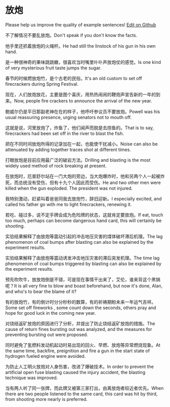 # 放炮

Please help us improve the quality of example sentences! [Edit on Github](https://github.com/jiyushe/jiyu-example-sentence-source/blob/main/chinese/fangpao.md)

<p><span class="chinese">不了解情况不要乱放炮。</span><span class="english">Don't speak if you don't know the facts.</span></p>

<p><span class="chinese">他手里还抓着放炮的火绳杆。</span><span class="english">He had still the linstock of his gun in his own hand.</span></p>

<p><span class="chinese">是一种很神奇的果味跳跳糖，很喜欢当时嘴里卟卟声放炮仗的感觉。</span><span class="english">Is one kind of very mysterious fruit taste jumps the sugar.</span></p>

<p><span class="chinese">春节的时候燃放炮竹，是个古老的民俗。</span><span class="english">It's an old custom to set off firecrackers during Spring Festival.</span></p>

<p><span class="chinese">现在，人们放炮放花，主要是图个喜庆，用热热闹闹的鞭炮声宣告新的一年的到来。</span><span class="english">Now, people fire crackers to announce the arrival of the new year.</span></p>

<p><span class="chinese">鲍威尔仍是平日那副老神在在的样子，他呼吁参议员不要放炮。</span><span class="english">Powell was his usual reassuring presence, urging senators not to mouth off.</span></p>

<p><span class="chinese">这就是说，河里放炮了，炸鱼了，他们闻声而脱是去捞鱼的。</span><span class="english">That is to say, firecrackers had been set off in the river to blast the fish.</span></p>

<p><span class="chinese">把在不同时间放炮所得的记录加在一起，也能使干扰减小。</span><span class="english">Noise can also be attenuated by adding together traces shot at different times.</span></p>

<p><span class="chinese">打眼放炮是目前应用最广泛的破岩方法。</span><span class="english">Drilling and blasting is the most widely used method of rock breaking at present.</span></p>

<p><span class="chinese">在放炮时，厄普舒尔站在一门大炮的旁边，当大炮爆炸时，他和另两个人一起被炸死，而总统没有受伤，但有十九个人因此而受伤。</span><span class="english">He and two other men were killed when the gun exploded. The president was not injured.</span></p>

<p><span class="chinese">我特别激动，赶紧叫着爸爸同我去放炮竹，辞旧迎新。</span><span class="english">I especially excited, and called his father go with me to light firecrackers, renewing it.</span></p>

<p><span class="chinese">若吃、碰过多，说不定手牌会成为危险牌的状态，这就肯定要放炮。</span><span class="english">If eat, touch too much, perhaps can become dangerous hand card, this will certainly be shooting.</span></p>

<p><span class="chinese">实验结果解释了由放炮等震动引起的冲击地压灾害的煤体破坏滞后机理。</span><span class="english">The lag phenomenon of coal bumps after blasting can also be explained by the experiment results.</span></p>

<p><span class="chinese">实验结果解释了由放炮等震动诱发冲击地压灾害的滞后突发机理。</span><span class="english">The time lag phenomenon of coal bumps triggered by blasting can also be explained by the experiment results.</span></p>

<p><span class="chinese">预先吹吹牛，放放炮倒是不错，可是现在事情干出来了，艾伦，谁来背这个黑锅呢？</span><span class="english">It is all very fine to blow and boast beforehand, but now it's done, Alan, and who's to bear the blame of it?</span></p>

<p><span class="chinese">有的放炮竹，有的倒计时分分秒秒的数算，有的祈祷期盼未来一年运气吉祥。</span><span class="english">Some set off fireworks , some count down the seconds, others pray and hope for good luck in the coming new year.</span></p>

<p><span class="chinese">对烧结返矿放炮的原因进行了分析，并提出了防止烧结返矿放炮的措施。</span><span class="english">The cause of return fines bursting out was analyzed, and the measures for preventing bursting out were proposed.</span></p>

<p><span class="chinese">同时避免了氢燃料发动机起动时易出现的回火、早燃、放炮等异常燃烧现象。</span><span class="english">At the same time, backfire, preignition and fire a gun in the start state of hydrogen fueled engine were avoided.</span></p>

<p><span class="chinese">为防止人工明火放炮对人身伤害，改进了爆破技术。</span><span class="english">In order to prevent the artificial open fuse blasting caused the injury accident, the blasting technique was improved.</span></p>

<p><span class="chinese">当有两人听了同一张牌，而此牌又被第三家打出，由离放炮者较近者优先。</span><span class="english">When there are two people listened to the same card, this card was hit by third, from shooting more nearly is preferred.</span></p>

